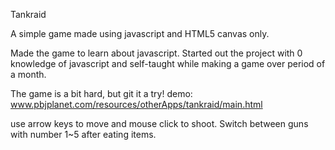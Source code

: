 Tankraid

A simple game made using javascript and HTML5 canvas only. 

Made the game to learn about javascript. Started out the project with 0 knowledge of javascript and self-taught while making a game over period of a month.

The game is a bit hard, but git it a try! 
demo: www.pbjplanet.com/resources/otherApps/tankraid/main.html

use arrow keys to move and mouse click to shoot. Switch between guns with number 1~5 after eating items. 

